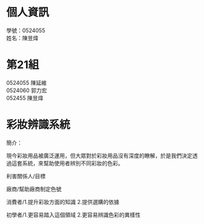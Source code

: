 # 個人資訊
學號：0524055 <br /> 姓名：陳昱煒

# 第21組 
0524055 陳延維<br /> 0524060 郭力宏<br /> 052455 陳昱煒

# 彩妝辨識系統

簡介：

現今彩妝用品被廣泛運用，但大眾對於彩妝用品沒有深度的瞭解，於是我們決定透過這套系統，來幫助使用者辨別不同彩妝的色彩。

利害關係人/目標

廠商/幫助廠商制定色號      
                                                
消費者/1.提升彩妝方面的知識
       2.提供選購的依據

初學者/1.更容易踏入這個領域
      2.更容易辨識色彩的異樣性
                                                 
